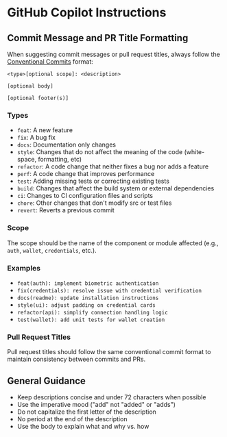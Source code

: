 # GitHub Copilot Instructions

## Commit Message and PR Title Formatting

When suggesting commit messages or pull request titles, always follow the [Conventional Commits](https://www.conventionalcommits.org/en/v1.0.0/) format:

```
<type>[optional scope]: <description>

[optional body]

[optional footer(s)]
```

### Types

- `feat`: A new feature
- `fix`: A bug fix
- `docs`: Documentation only changes
- `style`: Changes that do not affect the meaning of the code (white-space, formatting, etc)
- `refactor`: A code change that neither fixes a bug nor adds a feature
- `perf`: A code change that improves performance
- `test`: Adding missing tests or correcting existing tests
- `build`: Changes that affect the build system or external dependencies
- `ci`: Changes to CI configuration files and scripts
- `chore`: Other changes that don't modify src or test files
- `revert`: Reverts a previous commit

### Scope

The scope should be the name of the component or module affected (e.g., `auth`, `wallet`, `credentials`, etc.).

### Examples

- `feat(auth): implement biometric authentication`
- `fix(credentials): resolve issue with credential verification`
- `docs(readme): update installation instructions`
- `style(ui): adjust padding on credential cards`
- `refactor(api): simplify connection handling logic`
- `test(wallet): add unit tests for wallet creation`

### Pull Request Titles

Pull request titles should follow the same conventional commit format to maintain consistency between commits and PRs.

## General Guidance

- Keep descriptions concise and under 72 characters when possible
- Use the imperative mood ("add" not "added" or "adds")
- Do not capitalize the first letter of the description
- No period at the end of the description
- Use the body to explain what and why vs. how
